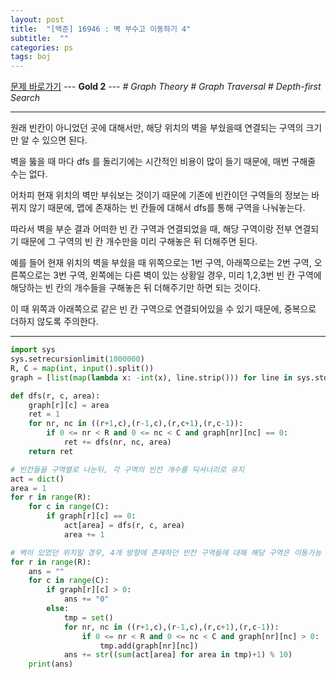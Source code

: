 ```yaml
---
layout: post
title:  "[백준] 16946 : 벽 부수고 이동하기 4"
subtitle:  ""
categories: ps
tags: boj
---
```


[문제 바로가기](https://www.acmicpc.net/problem/16946) --- **Gold 2** --- *# Graph Theory # Graph Traversal # Depth-first Search*

---

원래 빈칸이 아니었던 곳에 대해서만, 해당 위치의 벽을 부쉈을때 연결되는 구역의 크기만 알 수 있으면 된다.

벽을 뚫을 때 마다 dfs 를 돌리기에는 시간적인 비용이 많이 들기 때문에, 매번 구해줄 수는 없다.

어차피 현재 위치의 벽만 부숴보는 것이기 때문에 기존에 빈칸이던 구역들의 정보는 바뀌지 않기 때문에, 맵에 존재하는 빈 칸들에 대해서 dfs를 통해 구역을 나눠놓는다.

따라서 벽을 부순 결과 어떠한 빈 칸 구역과 연결되었을 때, 해당 구역이랑 전부 연결되기 때문에 그 구역의 빈 칸 개수만을 미리 구해놓은 뒤 더해주면 된다.

예를 들어 현재 위치의 벽을 부쉈을 때 위쪽으로는 1번 구역, 아래쪽으로는 2번 구역, 오른쪽으로는 3번 구역, 왼쪽에는 다른 벽이 있는 상황일 경우, 미리 1,2,3번 빈 칸 구역에 해당하는 빈 칸의 개수들을 구해놓은 뒤 더해주기만 하면 되는 것이다.

이 때 위쪽과 아래쪽으로 같은 빈 칸 구역으로 연결되어있을 수 있기 때문에, 중복으로 더하지 않도록 주의한다.

---

```python
import sys
sys.setrecursionlimit(1000000)
R, C = map(int, input().split())
graph = [list(map(lambda x: -int(x), line.strip())) for line in sys.stdin]

def dfs(r, c, area):
    graph[r][c] = area
    ret = 1
    for nr, nc in ((r+1,c),(r-1,c),(r,c+1),(r,c-1)):
        if 0 <= nr < R and 0 <= nc < C and graph[nr][nc] == 0:
            ret += dfs(nr, nc, area)
    return ret

# 빈칸들을 구역별로 나눈뒤, 각 구역의 빈칸 개수를 딕셔너리로 유지
act = dict()
area = 1
for r in range(R):
    for c in range(C):
        if graph[r][c] == 0:
            act[area] = dfs(r, c, area)
            area += 1

# 벽이 있었던 위치일 경우, 4개 방향에 존재하던 빈칸 구역들에 대해 해당 구역은 이동가능
for r in range(R):
    ans = ""
    for c in range(C):
        if graph[r][c] > 0:
            ans += "0"
        else:
            tmp = set()
            for nr, nc in ((r+1,c),(r-1,c),(r,c+1),(r,c-1)):
                if 0 <= nr < R and 0 <= nc < C and graph[nr][nc] > 0:
                    tmp.add(graph[nr][nc])
            ans += str((sum(act[area] for area in tmp)+1) % 10)
    print(ans)
```
